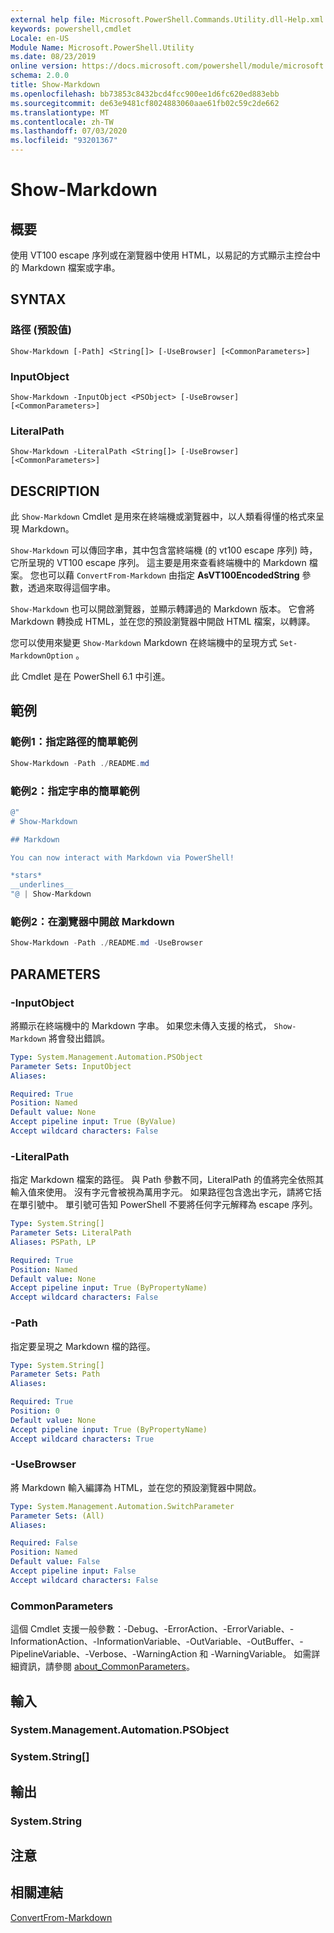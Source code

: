 ```yaml
---
external help file: Microsoft.PowerShell.Commands.Utility.dll-Help.xml
keywords: powershell,cmdlet
Locale: en-US
Module Name: Microsoft.PowerShell.Utility
ms.date: 08/23/2019
online version: https://docs.microsoft.com/powershell/module/microsoft.powershell.utility/show-markdown?view=powershell-7&WT.mc_id=ps-gethelp
schema: 2.0.0
title: Show-Markdown
ms.openlocfilehash: bb73853c8432bcd4fcc900ee1d6fc620ed883ebb
ms.sourcegitcommit: de63e9481cf8024883060aae61fb02c59c2de662
ms.translationtype: MT
ms.contentlocale: zh-TW
ms.lasthandoff: 07/03/2020
ms.locfileid: "93201367"
---
```

# Show-Markdown

## 概要
使用 VT100 escape 序列或在瀏覽器中使用 HTML，以易記的方式顯示主控台中的 Markdown 檔案或字串。

## SYNTAX

### 路徑 (預設值)

```
Show-Markdown [-Path] <String[]> [-UseBrowser] [<CommonParameters>]
```

### InputObject

```
Show-Markdown -InputObject <PSObject> [-UseBrowser] [<CommonParameters>]
```

### LiteralPath

```
Show-Markdown -LiteralPath <String[]> [-UseBrowser] [<CommonParameters>]
```

## DESCRIPTION

此 `Show-Markdown` Cmdlet 是用來在終端機或瀏覽器中，以人類看得懂的格式來呈現 Markdown。

`Show-Markdown` 可以傳回字串，其中包含當終端機 (的 vt100 escape 序列) 時，它所呈現的 VT100 escape 序列。 這主要是用來查看終端機中的 Markdown 檔案。 您也可以藉 `ConvertFrom-Markdown` 由指定 **AsVT100EncodedString** 參數，透過來取得這個字串。

`Show-Markdown` 也可以開啟瀏覽器，並顯示轉譯過的 Markdown 版本。 它會將 Markdown 轉換成 HTML，並在您的預設瀏覽器中開啟 HTML 檔案，以轉譯。

您可以使用來變更 `Show-Markdown` Markdown 在終端機中的呈現方式 `Set-MarkdownOption` 。

此 Cmdlet 是在 PowerShell 6.1 中引進。

## 範例

### 範例1：指定路徑的簡單範例

```powershell
Show-Markdown -Path ./README.md
```

### 範例2：指定字串的簡單範例

```powershell
@"
# Show-Markdown

## Markdown

You can now interact with Markdown via PowerShell!

*stars*
__underlines__
"@ | Show-Markdown
```

### 範例2：在瀏覽器中開啟 Markdown

```powershell
Show-Markdown -Path ./README.md -UseBrowser
```

## PARAMETERS

### -InputObject

將顯示在終端機中的 Markdown 字串。 如果您未傳入支援的格式， `Show-Markdown` 將會發出錯誤。

```yaml
Type: System.Management.Automation.PSObject
Parameter Sets: InputObject
Aliases:

Required: True
Position: Named
Default value: None
Accept pipeline input: True (ByValue)
Accept wildcard characters: False
```

### -LiteralPath

指定 Markdown 檔案的路徑。 與 Path 參數不同，LiteralPath 的值將完全依照其輸入值來使用。 沒有字元會被視為萬用字元。 如果路徑包含逸出字元，請將它括在單引號中。 單引號可告知 PowerShell 不要將任何字元解釋為 escape 序列。

```yaml
Type: System.String[]
Parameter Sets: LiteralPath
Aliases: PSPath, LP

Required: True
Position: Named
Default value: None
Accept pipeline input: True (ByPropertyName)
Accept wildcard characters: False
```

### -Path

指定要呈現之 Markdown 檔的路徑。

```yaml
Type: System.String[]
Parameter Sets: Path
Aliases:

Required: True
Position: 0
Default value: None
Accept pipeline input: True (ByPropertyName)
Accept wildcard characters: True
```

### -UseBrowser

將 Markdown 輸入編譯為 HTML，並在您的預設瀏覽器中開啟。

```yaml
Type: System.Management.Automation.SwitchParameter
Parameter Sets: (All)
Aliases:

Required: False
Position: Named
Default value: False
Accept pipeline input: False
Accept wildcard characters: False
```

### CommonParameters

這個 Cmdlet 支援一般參數：-Debug、-ErrorAction、-ErrorVariable、-InformationAction、-InformationVariable、-OutVariable、-OutBuffer、-PipelineVariable、-Verbose、-WarningAction 和 -WarningVariable。 如需詳細資訊，請參閱 [about_CommonParameters](https://go.microsoft.com/fwlink/?LinkID=113216)。

## 輸入

### System.Management.Automation.PSObject

### System.String[]

## 輸出

### System.String

## 注意

## 相關連結

[ConvertFrom-Markdown](ConvertFrom-Markdown.md)
